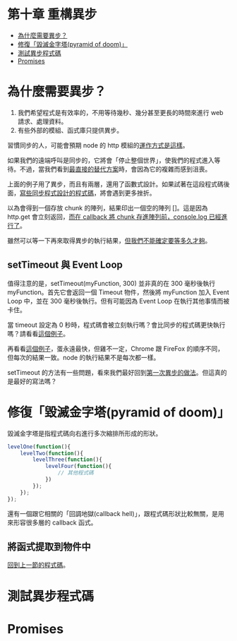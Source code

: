 第十章 重構異步
=

* [為什麼需要異步？](#why)
* [修復「毀滅金字塔(pyramid of doom)」](#fix)
* [測試異步程式碼](#test)
* [Promises](#promise)

<h1 id="why">為什麼需要異步？</h2>

1. 我們希望程式是有效率的，不用等待幾秒、幾分甚至更長的時間來進行 web 請求、處理資料。
2. 有些外部的模組、函式庫只提供異步。

習慣同步的人，可能會預期 node 的 http 模組的[運作方式是這樣](./node_http_sync.js)。

如果我們的遠端呼叫是同步的，它將會「停止整個世界」，使我們的程式進入等待。不過，當我們看到[最直接的替代方案](./node_http_async.js)時，會因為它的複雜而感到沮喪。

上面的例子用了異步，而且有兩層，還用了函數式設計。如果試著在這段程式碼後面，[寫些同步程式設計的程式碼](./node_http_async_more_sync.js)，將會遇到更多挫折。

以為會得到一個存放 chunk 的陣列，結果印出一個空的陣列 []。這是因為 http.get 會立刻返回，[而在 callback 將 chunk 存進陣列前，console.log 已經進行了](./in_other_words.js)。

雖然可以等一下再來取得異步的執行結果，[但我們不能確定要等多久才夠](./unsure.js)。

<h2>setTimeout 與 Event Loop</h3>

值得注意的是，setTimeout(myFunction, 300) 並非真的在 300 毫秒後執行 myFunction。首先它會返回一個 Timeout 物件，然後將 myFunction 加入 Event Loop 中，並在 300 毫秒後執行。但有可能因為 Event Loop 在執行其他事情而被卡住。

當 timeout 設定為 0 秒時，程式碼會被立刻執行嗎？會比同步的程式碼更快執行嗎？請看看[這個例子](./chicken_or_egg.js)。

再看看[這個例子](./chickens_or_egg.js)，蛋永遠最快，但雞不一定，Chrome 跟 FireFox 的順序不同，但每次的結果一致。node 的執行結果不是每次都一樣。

setTimeout 的方法有一些問題，看來我們最好回到[第一次異步的做法](./node_http_async.js)。但這真的是最好的寫法嗎？

<h1 id="fix">修復「毀滅金字塔(pyramid of doom)」</h2>

毀滅金字塔是指程式碼向右進行多次縮排所形成的形狀。

```javascript
levelOne(function(){
    levelTwo(function(){
        levelThree(function(){
            levelFour(function(){
                // 其他程式碼
            })
        });
    });
});
```

還有一個跟它相關的「回調地獄(callback hell)」，跟程式碼形狀比較無關，是用來形容很多層的 callback 函式。

<h2>將函式提取到物件中</h2>

[回到上一節的程式碼](./extract_function_to_object.js)。

<h1 id="test">測試異步程式碼</h2>

<h1 id="promise">Promises</h2>
